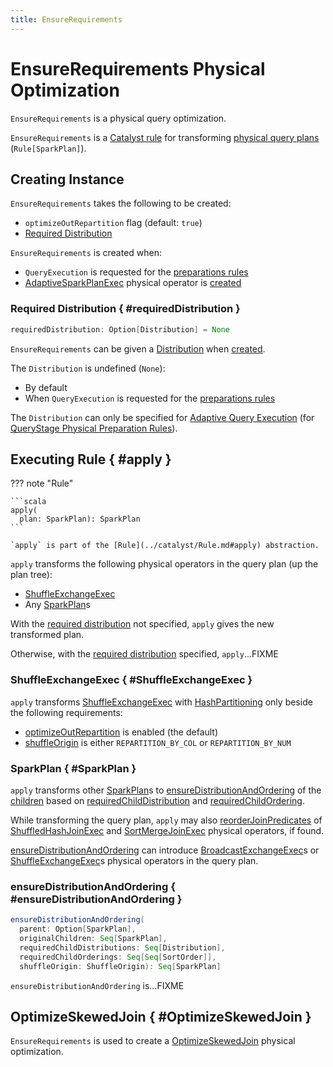 ```yaml
---
title: EnsureRequirements
---
```


# EnsureRequirements Physical Optimization

`EnsureRequirements` is a physical query optimization.

`EnsureRequirements` is a [Catalyst rule](../catalyst/Rule.md) for transforming [physical query plans](../physical-operators/SparkPlan.md) (`Rule[SparkPlan]`).

## Creating Instance

`EnsureRequirements` takes the following to be created:

* <span id="optimizeOutRepartition"> `optimizeOutRepartition` flag (default: `true`)
* [Required Distribution](#requiredDistribution)

`EnsureRequirements` is created when:

* `QueryExecution` is requested for the [preparations rules](../QueryExecution.md#preparations)
* [AdaptiveSparkPlanExec](../physical-operators/AdaptiveSparkPlanExec.md) physical operator is [created](../physical-operators/AdaptiveSparkPlanExec.md#queryStagePreparationRules)

### Required Distribution { #requiredDistribution }

```scala
requiredDistribution: Option[Distribution] = None
```

`EnsureRequirements` can be given a [Distribution](../physical-operators/Distribution.md) when [created](#creating-instance).

The `Distribution` is undefined (`None`):

* By default
* When `QueryExecution` is requested for the [preparations rules](../QueryExecution.md#preparations)

The `Distribution` can only be specified for [Adaptive Query Execution](../adaptive-query-execution/index.md) (for [QueryStage Physical Preparation Rules](../physical-operators/AdaptiveSparkPlanExec.md#queryStagePreparationRules)).

## Executing Rule { #apply }

??? note "Rule"

    ```scala
    apply(
      plan: SparkPlan): SparkPlan
    ```

    `apply` is part of the [Rule](../catalyst/Rule.md#apply) abstraction.

`apply` transforms the following physical operators in the query plan (up the plan tree):

* [ShuffleExchangeExec](#ShuffleExchangeExec)
* Any [SparkPlan](#SparkPlan)s

With the [required distribution](#requiredDistribution) not specified, `apply` gives the new transformed plan.

Otherwise, with the [required distribution](#requiredDistribution) specified, `apply`...FIXME

### ShuffleExchangeExec { #ShuffleExchangeExec }

`apply` transforms [ShuffleExchangeExec](../physical-operators/ShuffleExchangeExec.md) with [HashPartitioning](../expressions/HashPartitioning.md) only beside the following requirements:

* [optimizeOutRepartition](#optimizeOutRepartition) is enabled (the default)
* [shuffleOrigin](../physical-operators/ShuffleExchangeExec.md#shuffleOrigin) is either `REPARTITION_BY_COL` or `REPARTITION_BY_NUM`

### SparkPlan { #SparkPlan }

`apply` transforms other [SparkPlan](../physical-operators/SparkPlan.md)s to [ensureDistributionAndOrdering](#ensureDistributionAndOrdering) of the [children](../physical-operators/SparkPlan.md#children) based on [requiredChildDistribution](../physical-operators/SparkPlan.md#requiredChildDistribution) and [requiredChildOrdering](../physical-operators/SparkPlan.md#requiredChildOrdering).

While transforming the query plan, `apply` may also [reorderJoinPredicates](#reorderJoinPredicates) of [ShuffledHashJoinExec](../physical-operators/ShuffledHashJoinExec.md) and [SortMergeJoinExec](../physical-operators/SortMergeJoinExec.md) physical operators, if found.

[ensureDistributionAndOrdering](#ensureDistributionAndOrdering) can introduce [BroadcastExchangeExec](../physical-operators/BroadcastExchangeExec.md)s or [ShuffleExchangeExec](../physical-operators/ShuffleExchangeExec.md)s physical operators in the query plan.

### ensureDistributionAndOrdering { #ensureDistributionAndOrdering }

```scala
ensureDistributionAndOrdering(
  parent: Option[SparkPlan],
  originalChildren: Seq[SparkPlan],
  requiredChildDistributions: Seq[Distribution],
  requiredChildOrderings: Seq[Seq[SortOrder]],
  shuffleOrigin: ShuffleOrigin): Seq[SparkPlan]
```

`ensureDistributionAndOrdering` is...FIXME

## OptimizeSkewedJoin { #OptimizeSkewedJoin }

`EnsureRequirements` is used to create a [OptimizeSkewedJoin](OptimizeSkewedJoin.md) physical optimization.

<!---
## Review Me

[[apply]]
`EnsureRequirements` is a *physical query optimization* that optimizes the physical plans by transforming the following physical operators:

. Removes two adjacent ShuffleExchangeExec.md[ShuffleExchangeExec] physical operators if the child partitioning scheme guarantees the parent's partitioning

. For other non-``ShuffleExchangeExec`` physical operators, <<ensureDistributionAndOrdering, ensures partition distribution and ordering>> (possibly adding new physical operators, e.g. BroadcastExchangeExec.md[BroadcastExchangeExec] and ShuffleExchangeExec.md[ShuffleExchangeExec] for distribution or SortExec.md[SortExec] for sorting)

[source, scala]
----
val q = ??? // FIXME
val sparkPlan = q.queryExecution.sparkPlan

import org.apache.spark.sql.execution.exchange.EnsureRequirements
val plan = EnsureRequirements(spark.sessionState.conf).apply(sparkPlan)
----

## <span id="ensureDistributionAndOrdering"> Enforcing Partition Requirements (Distribution and Ordering) of Physical Operator

```scala
ensureDistributionAndOrdering(
  operator: SparkPlan): SparkPlan
```

`ensureDistributionAndOrdering` takes the following from the input physical `operator`:

* SparkPlan.md#requiredChildDistribution[required partition requirements] for the children

* SparkPlan.md#requiredChildOrdering[required sort ordering] per the required partition requirements per child

* child physical plans

NOTE: The number of requirements for partitions and their sort ordering has to match the number and the order of the child physical plans.

`ensureDistributionAndOrdering` matches the operator's required partition requirements of children (`requiredChildDistributions`) to the children's SparkPlan.md#outputPartitioning[output partitioning] and (in that order):

. If the child satisfies the requested distribution, the child is left unchanged

. For [BroadcastDistribution](../physical-operators/BroadcastDistribution.md), the child becomes the child of BroadcastExchangeExec.md[BroadcastExchangeExec] unary operator for BroadcastHashJoinExec.md[broadcast hash joins]

. Any other pair of child and distribution leads to ShuffleExchangeExec.md[ShuffleExchangeExec] unary physical operator (with proper <<createPartitioning, partitioning>> for distribution and with [spark.sql.shuffle.partitions](../configuration-properties.md#spark.sql.shuffle.partitions) number of partitions)

NOTE: ShuffleExchangeExec.md[ShuffleExchangeExec] can appear in the physical plan when the children's output partitioning cannot satisfy the physical operator's required child distribution.

If the input `operator` has multiple children and specifies child output distributions, then the children's SparkPlan.md#outputPartitioning[output partitionings] have to be compatible.

If the children's output partitionings are not all compatible, then...FIXME

`ensureDistributionAndOrdering` <<withExchangeCoordinator, adds ExchangeCoordinator>> (only when [Adaptive Query Execution](../adaptive-query-execution/index.md) is enabled which is not by default).

NOTE: At this point in `ensureDistributionAndOrdering` the required child distributions are already handled.

`ensureDistributionAndOrdering` matches the operator's required sort ordering of children (`requiredChildOrderings`) to the children's SparkPlan.md#outputPartitioning[output partitioning] and if the orderings do not match, SortExec.md#creating-instance[SortExec] unary physical operator is created as a new child.

In the end, `ensureDistributionAndOrdering` [sets the new children](../catalyst/TreeNode.md#withNewChildren) for the input `operator`.

`ensureDistributionAndOrdering` is used when `EnsureRequirements` physical optimization is [executed](#apply).
-->
